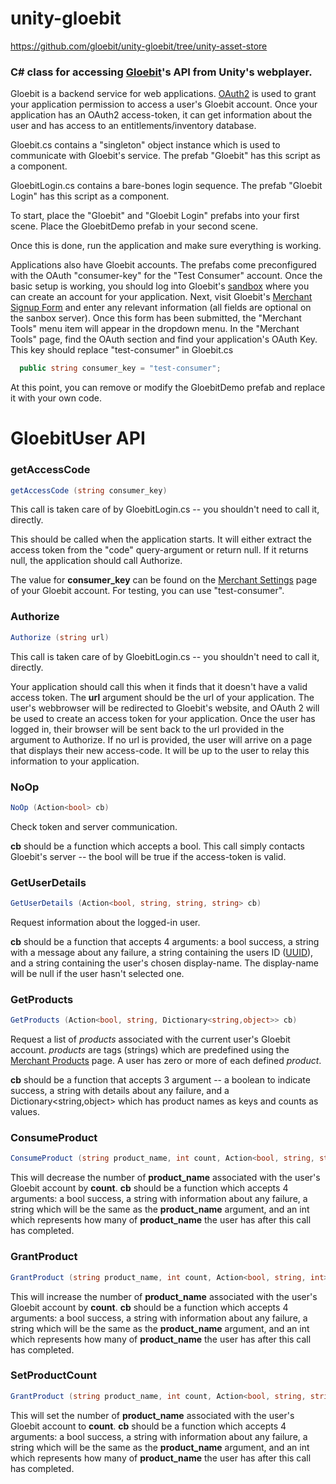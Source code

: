 unity-gloebit
=============

https://github.com/gloebit/unity-gloebit/tree/unity-asset-store


### C# class for accessing [Gloebit](http://dev.gloebit.com/)'s API from Unity's webplayer.

Gloebit is a backend service for web applications.
[OAuth2](http://oauth.net/2/)
is used to grant your application permission to access a user's
Gloebit account.  Once your application has an OAuth2 access-token, it can
get information about the user and has access to an
entitlements/inventory database.

Gloebit.cs contains a "singleton" object instance which is used
to communicate with Gloebit's service.  The prefab "Gloebit" has this
script as a component.

GloebitLogin.cs contains a bare-bones login sequence.  The prefab
"Gloebit Login" has this script as a component.

To start, place the "Gloebit" and "Gloebit Login" prefabs into your
first scene.  Place the GloebitDemo prefab in your second scene.

Once this is done, run the application and make sure everything
is working.

Applications also have Gloebit accounts.  The prefabs come
preconfigured with the OAuth "consumer-key" for the "Test Consumer"
account.  Once the basic setup is working, you should log into
Gloebit's [sandbox](https://sandbox.gloebit.com/login/) where you can
create an account for your application.  Next, visit Gloebit's
[Merchant Signup Form](https://sandbox.gloebit.com/merchant-signup/?u=0&r=)
and enter any relevant information (all fields are optional on the
sanbox server).  Once this form has been submitted, the "Merchant
Tools" menu item will appear in the dropdown menu.  In the "Merchant
Tools" page, find the OAuth section and find your application's OAuth
Key.  This key should replace "test-consumer" in Gloebit.cs

```C#
  public string consumer_key = "test-consumer";
```

At this point, you can remove or modify the GloebitDemo prefab and
replace it with your own code.


GloebitUser API
===============

### getAccessCode

```C#
getAccessCode (string consumer_key)
```

This call is taken care of by GloebitLogin.cs -- you shouldn't need
to call it, directly.

This should be called when the application starts.  It will either
extract the access token from the "code" query-argument or return null.  If
it returns null, the application should call Authorize.

The value for **consumer_key** can be found on the
[Merchant Settings](https://sandbox.gloebit.com/merchant-tools/)
page of your Gloebit account.  For testing, you can use "test-consumer".


### Authorize

```C#
Authorize (string url)
```

This call is taken care of by GloebitLogin.cs -- you shouldn't need
to call it, directly.

Your application should call this when it finds that it doesn't have a
valid access token.  The **url** argument should be the url of your
application.  The user's webbrowser will be redirected to Gloebit's
website, and OAuth 2 will be used to create an access token for your
application.  Once the user has logged in, their browser will be sent
back to the url provided in the argument to Authorize.  If no url is
provided, the user will arrive on a page that displays their new
access-code.  It will be up to the user to relay this information to
your application.


### NoOp

```C#
NoOp (Action<bool> cb)
```

Check token and server communication.

**cb** should be a function which accepts a bool.  This call simply
contacts Gloebit's server -- the bool will be true if the access-token
is valid.

### GetUserDetails

```C#
GetUserDetails (Action<bool, string, string, string> cb)
```

Request information about the logged-in user.  

**cb** should be a function that accepts 4 arguments: a bool
success, a string with a message about any failure, a string containing
the users ID
([UUID](http://en.wikipedia.org/wiki/Universally_unique_identifier)),
and a string containing the user's chosen display-name.  The
display-name will be null if the user hasn't selected one.

### GetProducts

```C#
GetProducts (Action<bool, string, Dictionary<string,object>> cb)
```

Request a list of *products* associated with the current user's Gloebit
account.  *products* are tags (strings) which are predefined using
the [Merchant Products](https://sandbox.gloebit.com/merchant-products) page.
A user has zero or more of each defined *product*.

**cb** should be a function that accepts 3 argument -- a
boolean to indicate success, a string with details about any failure,
and a Dictionary<string,object> which has product names as keys and counts
as values.

### ConsumeProduct

```C#
ConsumeProduct (string product_name, int count, Action<bool, string, string, int> cb)
```

This will decrease the number of **product_name** associated with the user's
Gloebit account by **count**.  **cb** should be a function which accepts
4 arguments: a bool success, a string with information about any failure,
a string which will be the same as the **product_name** argument,
and an int which represents how many of **product_name** the user has
after this call has completed.

### GrantProduct

```C#
GrantProduct (string product_name, int count, Action<bool, string, int> cb)
```

This will increase the number of **product_name** associated with the user's
Gloebit account by **count**.  **cb** should be a function which accepts
4 arguments: a bool success, a string with information about any failure,
a string which will be the same as the **product_name** argument,
and an int which represents how many of **product_name** the user has
after this call has completed.


### SetProductCount

```C#
GrantProduct (string product_name, int count, Action<bool, string, string, int> cb)
```

This will set the number of **product_name** associated with the user's
Gloebit account to **count**.  **cb** should be a function which accepts
4 arguments: a bool success, a string with information about any failure,
a string which will be the same as the **product_name** argument,
and an int which represents how many of **product_name** the user has
after this call has completed.
